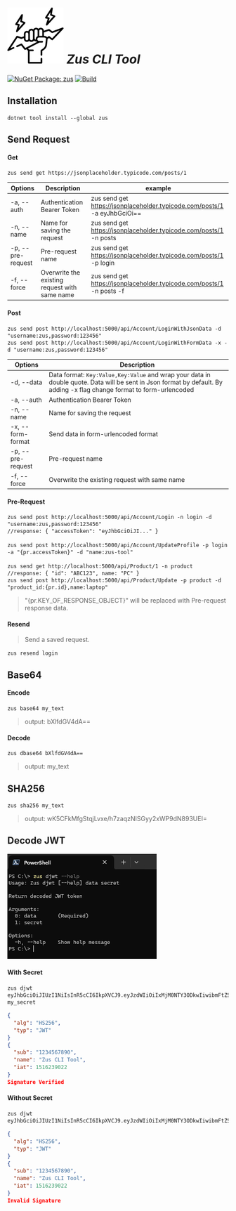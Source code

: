 # ![Zus](https://raw.githubusercontent.com/barzin144/zus/main/zus.png) _Zus CLI Tool_

[![NuGet Package: zus](https://img.shields.io/nuget/v/zus?logo=nuget&label=NuGet&color=4169E1)](https://www.nuget.org/packages/zus)
[![Build](https://github.com/barzin144/Zus/actions/workflows/ci.yml/badge.svg?branch=main)](https://github.com/barzin144/Zus/actions/workflows/ci.yml)

## Installation
```Shell
dotnet tool install --global zus
```
## Send Request
#### Get
```Shell
zus send get https://jsonplaceholder.typicode.com/posts/1
```
| Options            | Description                                   | example                                                                   |
| ------------------ | --------------------------------------------- | ------------------------------------------------------------------------- |
| -a, --auth         | Authentication Bearer Token                   | zus send get https://jsonplaceholder.typicode.com/posts/1 -a eyJhbGciOi== |
| -n, --name         | Name for saving the request                   | zus send get https://jsonplaceholder.typicode.com/posts/1 -n posts        |
| -p, --pre-request  | Pre-request name                              | zus send get https://jsonplaceholder.typicode.com/posts/1 -p login        |
| -f, --force        | Overwrite the existing request with same name | zus send get https://jsonplaceholder.typicode.com/posts/1 -n posts -f     |
#### Post
```Shell
zus send post http://localhost:5000/api/Account/LoginWithJsonData -d "username:zus,password:123456"
zus send post http://localhost:5000/api/Account/LoginWithFormData -x -d "username:zus,password:123456"
```
| Options            | Description                                                                                                                                                           |
| ------------------ | --------------------------------------------------------------------------------------------------------------------------------------------------------------------- |
| -d, --data         |  Data format: `Key:Value,Key:Value` and wrap your data in double quote. Data will be sent in Json format by default. By adding -x flag change format to form-urlencoded |
| -a, --auth         | Authentication Bearer Token                                                                                                                                           |
| -n, --name         | Name for saving the request                                                                                                                                           |
| -x, --form-format  | Send data in form-urlencoded format                                                                                                                                   |
| -p, --pre-request  | Pre-request name                                                                                                                                                      |
| -f, --force        | Overwrite the existing request with same name                                                                                                                         |
#### Pre-Request
```Shell
zus send post http://localhost:5000/api/Account/Login -n login -d "username:zus,password:123456"
//response: { "accessToken": "eyJhbGciOiJI..." }

zus send post http://localhost:5000/api/Account/UpdateProfile -p login -a "{pr.accessToken}" -d "name:zus-tool"

zus send get http://localhost:5000/api/Product/1 -n product
//response: { "id": "ABC123", name: "PC" }
zus send post http://localhost:5000/api/Product/Update -p product -d "product_id:{pr.id},name:laptop"
```
> "{pr.KEY_OF_RESPONSE_OBJECT}" will be replaced with Pre-request response data.
#### Resend
>  Send a saved request.
```Shell
zus resend login
```
## Base64
#### Encode
```Shell
zus base64 my_text
```
> output: bXlfdGV4dA==
#### Decode
```Shell
zus dbase64 bXlfdGV4dA==
```
> output: my_text
## SHA256
```Shell
zus sha256 my_text
```
> output: wK5CFkMfgStqjLvxe/h7zaqzNISGyy2xWP9dN893UEI=
## Decode JWT
![image](https://raw.githubusercontent.com/barzin144/zus/main/.github/assets/zus-djwt.png)
#### With Secret
```Shell
zus djwt eyJhbGciOiJIUzI1NiIsInR5cCI6IkpXVCJ9.eyJzdWIiOiIxMjM0NTY3ODkwIiwibmFtZSI6Ilp1cyBDTEkgVG9vbCIsImlhdCI6MTUxNjIzOTAyMn0.9BmMva7XRwYtaNkvmobWNNQX8lHyGnSyVRuzgCjEcIY my_secret
```
```Json
{
  "alg": "HS256",
  "typ": "JWT"
}
{
  "sub": "1234567890",
  "name": "Zus CLI Tool",
  "iat": 1516239022
}
Signature Verified
```
#### Without Secret
```Shell
zus djwt eyJhbGciOiJIUzI1NiIsInR5cCI6IkpXVCJ9.eyJzdWIiOiIxMjM0NTY3ODkwIiwibmFtZSI6Ilp1cyBDTEkgVG9vbCIsImlhdCI6MTUxNjIzOTAyMn0.9BmMva7XRwYtaNkvmobWNNQX8lHyGnSyVRuzgCjEcIY
```
```Json
{
  "alg": "HS256",
  "typ": "JWT"
}
{
  "sub": "1234567890",
  "name": "Zus CLI Tool",
  "iat": 1516239022
}
Invalid Signature
```

